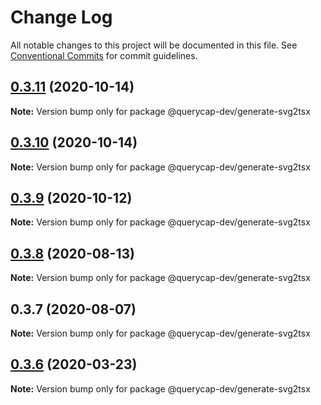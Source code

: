 # Change Log

All notable changes to this project will be documented in this file.
See [Conventional Commits](https://conventionalcommits.org) for commit guidelines.

## [0.3.11](https://github.com/querycap/webappkit/compare/@querycap-dev/generate-svg2tsx@0.3.10...@querycap-dev/generate-svg2tsx@0.3.11) (2020-10-14)

**Note:** Version bump only for package @querycap-dev/generate-svg2tsx





## [0.3.10](https://github.com/querycap/webappkit/compare/@querycap-dev/generate-svg2tsx@0.3.9...@querycap-dev/generate-svg2tsx@0.3.10) (2020-10-14)

**Note:** Version bump only for package @querycap-dev/generate-svg2tsx





## [0.3.9](https://github.com/querycap/webappkit/compare/@querycap-dev/generate-svg2tsx@0.3.8...@querycap-dev/generate-svg2tsx@0.3.9) (2020-10-12)

**Note:** Version bump only for package @querycap-dev/generate-svg2tsx

## [0.3.8](https://github.com/querycap/webappkit/compare/@querycap-dev/generate-svg2tsx@0.3.7...@querycap-dev/generate-svg2tsx@0.3.8) (2020-08-13)

**Note:** Version bump only for package @querycap-dev/generate-svg2tsx

## 0.3.7 (2020-08-07)

**Note:** Version bump only for package @querycap-dev/generate-svg2tsx

## [0.3.6](https://github.com/querycap/devkit/compare/@querycap-dev/generate-svg2tsx@0.3.5...@querycap-dev/generate-svg2tsx@0.3.6) (2020-03-23)

**Note:** Version bump only for package @querycap-dev/generate-svg2tsx
